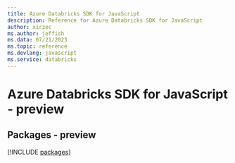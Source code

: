 ```yaml
---
title: Azure Databricks SDK for JavaScript
description: Reference for Azure Databricks SDK for JavaScript
author: xirzec
ms.author: jeffish
ms.data: 07/21/2023
ms.topic: reference
ms.devlang: javascript
ms.service: databricks
---
```

# Azure Databricks SDK for JavaScript - preview
## Packages - preview
[!INCLUDE [packages](databricks-index.md)]